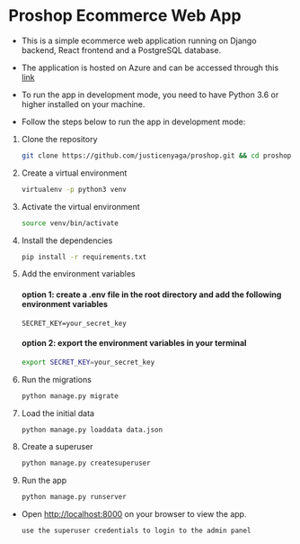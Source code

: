# Proshop Ecommerce Web App

- This is a simple ecommerce web application running on Django backend, React frontend and a PostgreSQL database.

- The application is hosted on Azure and can be accessed through this [link](https://pro-eshop.azurewebsites.net/)

- To run the app in development mode, you need to have Python 3.6 or higher installed on your machine.

- Follow the steps below to run the app in development mode:

1. Clone the repository

   ```bash
   git clone https://github.com/justicenyaga/proshop.git && cd proshop
   ```

2. Create a virtual environment

   ```bash
   virtualenv -p python3 venv
   ```

3. Activate the virtual environment

   ```bash
   source venv/bin/activate
   ```

4. Install the dependencies

   ```bash
   pip install -r requirements.txt
   ```

5. Add the environment variables

   #### option 1: create a .env file in the root directory and add the following environment variables

   ```
   SECRET_KEY=your_secret_key
   ```

   #### option 2: export the environment variables in your terminal

   ```bash
   export SECRET_KEY=your_secret_key
   ```

6. Run the migrations

   ```bash
   python manage.py migrate
   ```

7. Load the initial data

   ```bash
   python manage.py loaddata data.json
   ```

8. Create a superuser

   ```bash
   python manage.py createsuperuser
   ```

9. Run the app

   ```bash
   python manage.py runserver
   ```

- Open [http://localhost:8000](http://localhost:8000) on your browser to view the app.

  ```
  use the superuser credentials to login to the admin panel
  ```
